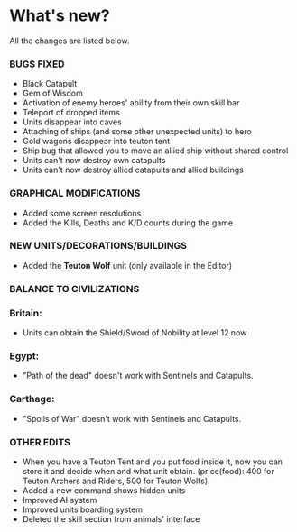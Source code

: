 # What's new?

All the changes are listed below.

### BUGS FIXED

* Black Catapult 
* Gem of Wisdom
* Activation of enemy heroes' ability from their own skill bar
* Teleport of dropped items
* Units disappear into caves
* Attaching of ships (and some other unexpected units) to hero
* Gold wagons disappear into teuton tent
* Ship bug that allowed you to move an allied ship without shared control
* Units can't now destroy own catapults
* Units can't now destroy allied catapults and allied buildings

### GRAPHICAL MODIFICATIONS

* Added some screen resolutions
* Added the Kills, Deaths and K/D counts during the game

### NEW UNITS/DECORATIONS/BUILDINGS

* Added the **Teuton Wolf** unit (only available in the Editor)

### BALANCE TO CIVILIZATIONS

### Britain:
* Units can obtain the Shield/Sword of Nobility at level 12 now

### Egypt:

* "Path of the dead" doesn't work with Sentinels and Catapults.

### Carthage:

* "Spoils of War" doesn't work with Sentinels and Catapults.

### OTHER EDITS

* When you have a Teuton Tent and you put food inside it, now you can store it and decide when and what unit obtain. (price(food): 400 for Teuton Archers and Riders, 500 for Teuton Wolfs).
* Added a new command shows hidden units
* Improved AI system
* Improved units boarding system
* Deleted the skill section from animals' interface
